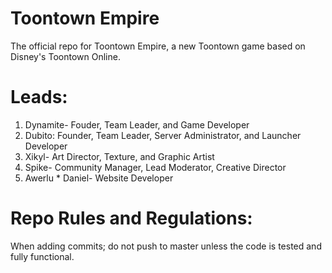 # Toontown Empire

The official repo for Toontown Empire, a new Toontown game based on Disney's Toontown Online.

# Leads:
 
 1. Dynamite- Fouder, Team Leader, and Game Developer
 2. Dubito: Founder, Team Leader, Server Administrator, and Launcher Developer
 3. Xikyl- Art Director, Texture, and Graphic Artist
 4. Spike- Community Manager, Lead Moderator, Creative Director
 5. Awerlu * Daniel- Website Developer
 
# Repo Rules and Regulations:

When adding commits; do not push to master unless the code is tested and fully functional.

